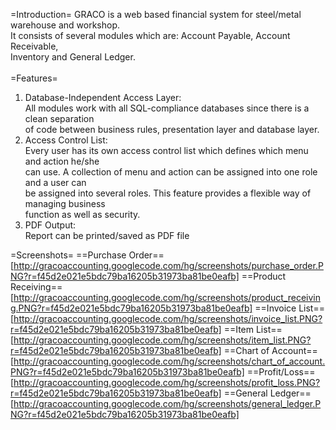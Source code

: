 =Introduction=
GRACO is a web based financial system for steel/metal warehouse and workshop. <br>
It consists of several modules which are: Account Payable, Account Receivable, <br>
Inventory and General Ledger.<br>
<br>
=Features=
1. Database-Independent Access Layer: <br>
All modules work with all SQL-compliance databases since there is a clean separation <br>
of code between business rules, presentation layer and database layer. <br>
2. Access Control List:<br>
Every user has its own access control list which defines which menu and action he/she <br>
can use. A collection of menu and action can be assigned into one role and a user can <br>
be assigned into several roles. This feature provides a flexible way of managing business<br>
function as well as security. <br>
3. PDF Output:<br>
Report can be printed/saved as PDF file

=Screenshots=
==Purchase Order==
[http://gracoaccounting.googlecode.com/hg/screenshots/purchase_order.PNG?r=f45d2e021e5bdc79ba16205b31973ba81be0eafb]
==Product Receiving==
[http://gracoaccounting.googlecode.com/hg/screenshots/product_receiving.PNG?r=f45d2e021e5bdc79ba16205b31973ba81be0eafb]
==Invoice List==
[http://gracoaccounting.googlecode.com/hg/screenshots/invoice_list.PNG?r=f45d2e021e5bdc79ba16205b31973ba81be0eafb]
==Item List==
[http://gracoaccounting.googlecode.com/hg/screenshots/item_list.PNG?r=f45d2e021e5bdc79ba16205b31973ba81be0eafb]
==Chart of Account==
[http://gracoaccounting.googlecode.com/hg/screenshots/chart_of_account.PNG?r=f45d2e021e5bdc79ba16205b31973ba81be0eafb]
==Profit/Loss==
[http://gracoaccounting.googlecode.com/hg/screenshots/profit_loss.PNG?r=f45d2e021e5bdc79ba16205b31973ba81be0eafb]
==General Ledger==
[http://gracoaccounting.googlecode.com/hg/screenshots/general_ledger.PNG?r=f45d2e021e5bdc79ba16205b31973ba81be0eafb]
